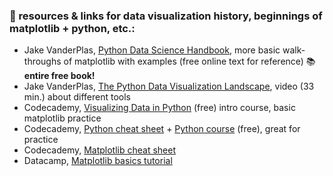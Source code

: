 ### 🤖 resources & links for data visualization history, beginnings of matplotlib + python, etc.: 

- Jake VanderPlas, [Python Data Science Handbook](https://jakevdp.github.io/PythonDataScienceHandbook/04.00-introduction-to-matplotlib.html), more basic walk-throughs of matplotlib with examples (free online text for reference) 📚 **entire free book!**
- Jake VanderPlas, [The Python Data Visualization Landscape](https://www.youtube.com/watch?v=FytuB8nFHPQ), video (33 min.) about different tools
- Codecademy, [Visualizing Data in Python](https://www.codecademy.com/learn/intro-to-data-visualization-with-python) (free) intro course, basic matplotlib practice
- Codecademy, [Python cheat sheet](https://www.codecademy.com/learn/learn-python-3/modules/learn-python3-hello-world/cheatsheet) + [Python course](https://www.codecademy.com/learn/learn-python) (free), great for practice
- Codecademy, [Matplotlib cheat sheet](https://www.codecademy.com/learn/data-visualization/modules/dspath-matplotlib/cheatsheet)
- Datacamp, [Matplotlib basics tutorial](https://www.datacamp.com/tutorial/matplotlib-tutorial-python)

